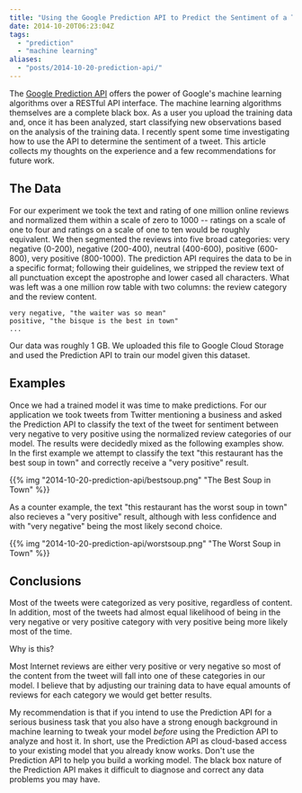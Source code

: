 ```yaml
---
title: "Using the Google Prediction API to Predict the Sentiment of a Tweet"
date: 2014-10-20T06:23:04Z
tags: 
  - "prediction"
  - "machine learning"
aliases:
  - "posts/2014-10-20-prediction-api/"
---
```


The [Google Prediction API](https://cloud.google.com/prediction/) offers the
power of Google's machine learning algorithms over a RESTful API interface. The
machine learning algorithms themselves are a complete black box. As a user you
upload the training data and, once it has been analyzed, start classifying new
observations based on the analysis of the training data. I recently spent some
time investigating how to use the API to determine the sentiment of a tweet.
This article collects my thoughts on the experience and a few recommendations
for future work.

<!--more-->

## The Data

For our experiment we took the text and rating of one million online reviews and
normalized them within a scale of zero to 1000 -- ratings on a scale of one to
four and ratings on a scale of one to ten would be roughly equivalent. We then
segmented the reviews into five broad categories: very negative (0-200),
negative (200-400), neutral (400-600), positive (600-800), very
positive (800-1000). The prediction API requires the data to be in a
specific format; following their guidelines, we stripped the review
text of all punctuation except the apostrophe and lower
cased all characters. What was left was a one million row table with
two columns: the review category and the review content.

```
very negative, "the waiter was so mean"
positive, "the bisque is the best in town"
...
```

Our data was roughly 1 GB. We uploaded this file to Google Cloud Storage
and used the Prediction API to train our model given this dataset.

## Examples

Once we had a trained model it was time to make predictions. For our application
we took tweets from Twitter mentioning a business and asked the Prediction API
to classify the text of the tweet for sentiment between very negative to very
positive using the normalized review categories of our model. The results were
decidedly mixed as the following examples show. In the first example we attempt
to classify the text "this restaurant has the best soup in town" and correctly
receive a "very positive" result.

{{% img "2014-10-20-prediction-api/bestsoup.png" "The Best Soup in Town" %}}

As a counter example, the text "this restaurant has the worst soup in town" also
recieves a "very positive" result, although with less confidence and with "very
negative" being the most likely second choice.

{{% img "2014-10-20-prediction-api/worstsoup.png" "The Worst Soup in Town" %}}

## Conclusions

Most of the tweets were categorized as very positive, regardless of content. In
addition, most of the tweets had almost equal likelihood of being in the very
negative or very positive category with very positive being more likely most of
the time. 

Why is this?

Most Internet reviews are either very positive or very negative so most of the
content from the tweet will fall into one of these categories in our model. I
believe that by adjusting our training data to have equal amounts of reviews for
each category we would get better results. 

My recommendation is that if you intend to use the Prediction API for a serious
business task that you also have a strong enough background in machine learning
to tweak your model *before* using the Prediction API to analyze and host it. In
short, use the Prediction API as cloud-based access to your existing model that
you already know works. Don't use the Prediction API to help you build a working
model. The black box nature of the Prediction API makes it difficult to diagnose
and correct any data problems you may have.
